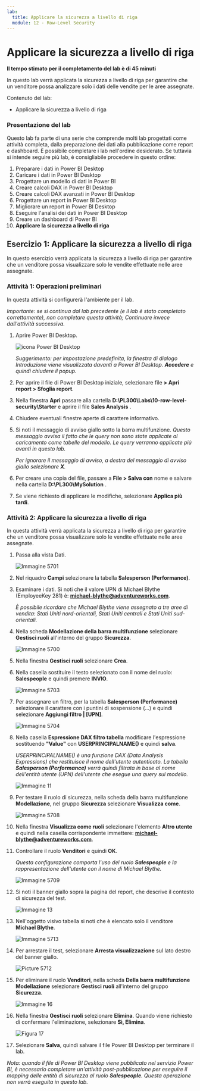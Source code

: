 ```yaml
---
lab:
  title: Applicare la sicurezza a livello di riga
  module: 12 - Row-Level Security
---
```



# **Applicare la sicurezza a livello di riga**

**Il tempo stimato per il completamento del lab è di 45 minuti**

In questo lab verrà applicata la sicurezza a livello di riga per garantire che un venditore possa analizzare solo i dati delle vendite per le aree assegnate.

Contenuto del lab:

- Applicare la sicurezza a livello di riga

### **Presentazione del lab**

Questo lab fa parte di una serie che comprende molti lab progettati come attività completa, dalla preparazione dei dati alla pubblicazione come report e dashboard. È possibile completare i lab nell'ordine desiderato. Se tuttavia si intende seguire più lab, è consigliabile procedere in questo ordine:

1. Preparare i dati in Power BI Desktop
1. Caricare i dati in Power BI Desktop
1. Progettare un modello di dati in Power BI
1. Creare calcoli DAX in Power BI Desktop
1. Creare calcoli DAX avanzati in Power BI Desktop
1. Progettare un report in Power BI Desktop
1. Migliorare un report in Power BI Desktop
1. Eseguire l'analisi dei dati in Power BI Desktop
1. Creare un dashboard di Power BI
1. **Applicare la sicurezza a livello di riga**

## **Esercizio 1: Applicare la sicurezza a livello di riga**

In questo esercizio verrà applicata la sicurezza a livello di riga per garantire che un venditore possa visualizzare solo le vendite effettuate nelle aree assegnate.

### **Attività 1: Operazioni preliminari**

In questa attività si configurerà l'ambiente per il lab.

*Importante: se si continua dal lab precedente (e il lab è stato completato correttamente), non completare questa attività; Continuare invece dall'attività successiva.*

1. Aprire Power BI Desktop.

    ![icona Power BI Desktop](Linked_image_Files/02-load-data-with-power-query-in-power-bi-desktop_image1.png)

    *Suggerimento: per impostazione predefinita, la finestra di dialogo Introduzione viene visualizzata davanti a Power BI Desktop. **Accedere** e quindi chiudere il popup.*

1. Per aprire il file di Power BI Desktop iniziale, selezionare file **> Apri report > Sfoglia report**.

1. Nella finestra **Apri** passare alla cartella **D:\PL300\Labs\10-row-level-security\Starter** e aprire il file **Sales Analysis** .

1. Chiudere eventuali finestre aperte di carattere informativo.

1. Si noti il messaggio di avviso giallo sotto la barra multifunzione. *Questo messaggio avvisa il fatto che le query non sono state applicate al caricamento come tabelle del modello. Le query verranno applicate più avanti in questo lab.*
    
    *Per ignorare il messaggio di avviso, a destra del messaggio di avviso giallo selezionare **X**.*

1. Per creare una copia del file, passare a **File > Salva con** nome e salvare nella cartella **D:\PL300\MySolution** .

1. Se viene richiesto di applicare le modifiche, selezionare **Applica più tardi**.

### **Attività 2: Applicare la sicurezza a livello di riga**

In questa attività verrà applicata la sicurezza a livello di riga per garantire che un venditore possa visualizzare solo le vendite effettuate nelle aree assegnate.

1. Passa alla vista Dati.

   ![Immagine 5701](Linked_image_Files/04-configure-data-model-in-power-bi-desktop-advanced_image20.png)

1. Nel riquadro **Campi** selezionare la tabella **Salesperson (Performance)**.


1. Esaminare i dati. Si noti che il valore UPN di Michael Blythe (EmployeeKey 281) è: **michael-blythe@adventureworks.com**.
    
    *È possibile ricordare che Michael Blythe viene assegnato a tre aree di vendita: Stati Uniti nord-orientali, Stati Uniti centrali e Stati Uniti sud-orientali.*

1. Nella scheda **Modellazione della barra multifunzione** selezionare **Gestisci ruoli** all'interno del gruppo **Sicurezza**.

    ![Immagine 5700](Linked_image_Files/04-configure-data-model-in-power-bi-desktop-advanced_image21.png)

1. Nella finestra **Gestisci ruoli** selezionare **Crea**.

1. Nella casella sostituire il testo selezionato con il nome del ruolo: **Salespeople** e quindi premere **INVIO**.

   ![Immagine 5703](Linked_image_Files/04-configure-data-model-in-power-bi-desktop-advanced_image23.png)

1. Per assegnare un filtro, per la tabella **Salesperson (Performance)** selezionare il carattere con i puntini di sospensione (...) e quindi selezionare **Aggiungi filtro \| [UPN]**.

   ![Immagine 5704](Linked_image_Files/04-configure-data-model-in-power-bi-desktop-advanced_image24.png)

1. Nella casella **Espressione DAX filtro tabella** modificare l'espressione sostituendo **"Value"** con **USERPRINCIPALNAME()** e quindi **salva**.
    
    *USERPRINCIPALNAME() è una funzione DAX (Data Analysis Expressions) che restituisce il nome dell'utente autenticato. La tabella **Salesperson (Performance)** verrà quindi filtrata in base al nome dell'entità utente (UPN) dell'utente che esegue una query sul modello.*

   ![Immagine 11](Linked_image_Files/04-configure-data-model-in-power-bi-desktop-advanced_image25.png)

1. Per testare il ruolo di sicurezza, nella scheda della barra multifunzione **Modellazione**, nel gruppo **Sicurezza** selezionare **Visualizza come**.

   ![Immagine 5708](Linked_image_Files/04-configure-data-model-in-power-bi-desktop-advanced_image27.png)

1. Nella finestra **Visualizza come ruoli** selezionare l'elemento **Altro utente** e quindi nella casella corrispondente immettere: **michael-blythe@adventureworks.com**.

1. Controllare il ruolo **Venditori** e quindi **OK**.
    
    *Questa configurazione comporta l'uso del ruolo **Salespeople** e la rappresentazione dell'utente con il nome di Michael Blythe.*

   ![Immagine 5709](Linked_image_Files/04-configure-data-model-in-power-bi-desktop-advanced_image28.png)

1. Si noti il banner giallo sopra la pagina del report, che descrive il contesto di sicurezza del test.

   ![Immagine 13](Linked_image_Files/04-configure-data-model-in-power-bi-desktop-advanced_image30.png)

1. Nell'oggetto visivo tabella si noti che è elencato solo il venditore **Michael Blythe**.

   ![Immagine 5713](Linked_image_Files/04-configure-data-model-in-power-bi-desktop-advanced_image31.png)

1. Per arrestare il test, selezionare **Arresta visualizzazione** sul lato destro del banner giallo.

   ![Picture 5712](Linked_image_Files/04-configure-data-model-in-power-bi-desktop-advanced_image32.png)

1. Per eliminare il ruolo **Venditori**, nella scheda **Della barra multifunzione Modellazione** selezionare **Gestisci ruoli** all'interno del gruppo **Sicurezza**.

   ![Immagine 16](Linked_image_Files/04-configure-data-model-in-power-bi-desktop-advanced_image33.png)

1. Nella finestra **Gestisci ruoli** selezionare **Elimina**. Quando viene richiesto di confermare l'eliminazione, selezionare **Sì, Elimina**.

   ![Figura 17](Linked_image_Files/04-configure-data-model-in-power-bi-desktop-advanced_image34.png)

1. Selezionare **Salva**, quindi salvare il file Power BI Desktop per terminare il lab.

*Nota: quando il file di Power BI Desktop viene pubblicato nel servizio Power BI, è necessario completare un'attività post-pubblicazione per eseguire il mapping delle entità di sicurezza al ruolo **Salespeople**. Questa operazione non verrà eseguita in questo lab.*
